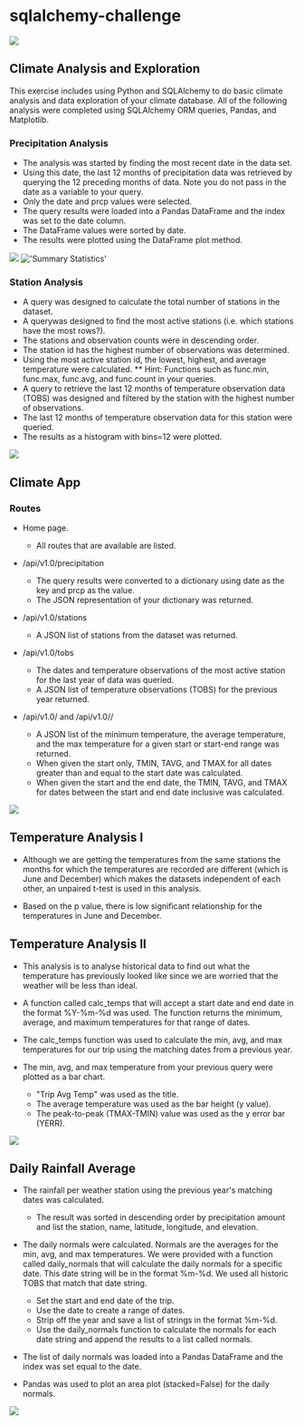 # sqlalchemy-challenge

![](Images/surfs-up.png)

## Climate Analysis and Exploration

This exercise includes using Python and SQLAlchemy to do basic climate analysis and data exploration of your climate database. All of the following analysis were completed using SQLAlchemy ORM queries, Pandas, and Matplotlib.

### Precipitation Analysis

* The analysis was started by finding the most recent date in the data set.
* Using this date, the last 12 months of precipitation data was retrieved by querying the 12 preceding months of data. Note you do not pass in the date as a variable to your query.
* Only the date and prcp values were selected.
* The query results were loaded into a Pandas DataFrame and the index was set to the date column.
* The DataFrame values were sorted by date.
* The results were plotted using the DataFrame plot method.

![](Images/Precipation.png)
!['Summary Statistics'](Images/Summary_Statistics.png)


### Station Analysis

* A query was designed to calculate the total number of stations in the dataset.
* A querywas designed to find the most active stations (i.e. which stations have the most rows?).
* The stations and observation counts were in descending order.
* The station id has the highest number of observations was determined.
* Using the most active station id, the lowest, highest, and average temperature were calculated.
** Hint: Functions such as func.min, func.max, func.avg, and func.count in your queries.
* A query to retrieve the last 12 months of temperature observation data (TOBS) was designed and filtered by the station with the highest number of observations.
* The last 12 months of temperature observation data for this station were queried.
* The results as a histogram with bins=12 were plotted.

![](Images/Temperatures.png)


## Climate App

### Routes

* Home page.
    - All routes that are available are listed.

* /api/v1.0/precipitation
    - The query results were converted to a dictionary using date as the key and prcp as the value.
    - The JSON representation of your dictionary was returned.

* /api/v1.0/stations
    - A JSON list of stations from the dataset was returned.

* /api/v1.0/tobs
    - The dates and temperature observations of the most active station for the last year of data was queried.
    - A JSON list of temperature observations (TOBS) for the previous year returned.

* /api/v1.0/<start> and /api/v1.0/<start>/<end>
    - A JSON list of the minimum temperature, the average temperature, and the max temperature for a given start or start-end range was returned.
    - When given the start only, TMIN, TAVG, and TMAX for all dates greater than and equal to the start date was calculated.
    - When given the start and the end date, the TMIN, TAVG, and TMAX for dates between the start and end date inclusive was calculated.
  
![](Images/Flask_App.png)
    
    
## Temperature Analysis I

* Although we are getting the temperatures from the same stations the months for which the temperatures 
are recorded are different (which is June and December) which makes the datasets independent of each other, 
an unpaired t-test is used in this analysis.

* Based on the p value, there is low significant relationship for the temperatures in June and December.
    
    
## Temperature Analysis II
    
* This analysis is to analyse historical data to find out what the temperature has previously looked like since we are worried that the weather will be less than ideal.
    
* A function called calc_temps that will accept a start date and end date in the format %Y-%m-%d was used. The function returns the minimum, average, and maximum temperatures for that range of dates.
    
* The calc_temps function was used to calculate the min, avg, and max temperatures for our trip using the matching dates from a previous year.
    
* The min, avg, and max temperature from your previous query were plotted as a bar chart.
    - "Trip Avg Temp" was used as the title.
    - The average temperature was used as the bar height (y value).
    - The peak-to-peak (TMAX-TMIN) value was used as the y error bar (YERR).
    

![](Images/Trip_Avg_Temp.png)    
    
## Daily Rainfall Average

* The rainfall per weather station using the previous year's matching dates was calculated.
    - The result was sorted in descending order by precipitation amount and list the station, name, latitude, longitude, and elevation.

* The daily normals were calculated. Normals are the averages for the min, avg, and max temperatures. We were provided with a function called daily_normals that will calculate the daily normals for a specific date. This date string will be in the format %m-%d. We used all historic TOBS that match that date string.
    - Set the start and end date of the trip.
    - Use the date to create a range of dates.
    - Strip off the year and save a list of strings in the format %m-%d.
    - Use the daily_normals function to calculate the normals for each date string and append the results to a list called normals.

* The list of daily normals was loaded into a Pandas DataFrame and the index was set equal to the date.
    
* Pandas was used to plot an area plot (stacked=False) for the daily normals.
    
    
![](Images/Daily_Normals.png)
